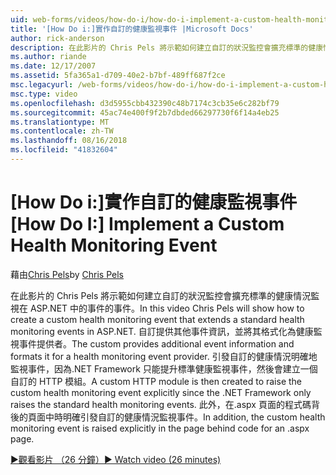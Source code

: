 ```yaml
---
uid: web-forms/videos/how-do-i/how-do-i-implement-a-custom-health-monitoring-event
title: '[How Do i:]實作自訂的健康監視事件 |Microsoft Docs'
author: rick-anderson
description: 在此影片的 Chris Pels 將示範如何建立自訂的狀況監控會擴充標準的健康情況監視在 ASP.NET 中的事件的事件。 自訂 pro 中...
ms.author: riande
ms.date: 12/17/2007
ms.assetid: 5fa365a1-d709-40e2-b7bf-489ff687f2ce
msc.legacyurl: /web-forms/videos/how-do-i/how-do-i-implement-a-custom-health-monitoring-event
msc.type: video
ms.openlocfilehash: d3d5955cbb432390c48b7174c3cb35e6c282bf79
ms.sourcegitcommit: 45ac74e400f9f2b7dbded66297730f6f14a4eb25
ms.translationtype: MT
ms.contentlocale: zh-TW
ms.lasthandoff: 08/16/2018
ms.locfileid: "41832604"
---
```

<a name="how-do-i-implement-a-custom-health-monitoring-event"></a><span data-ttu-id="bc8c0-104">[How Do i:]實作自訂的健康監視事件</span><span class="sxs-lookup"><span data-stu-id="bc8c0-104">[How Do I:] Implement a Custom Health Monitoring Event</span></span>
====================
<span data-ttu-id="bc8c0-105">藉由[Chris Pels](https://twitter.com/chrispels)</span><span class="sxs-lookup"><span data-stu-id="bc8c0-105">by [Chris Pels](https://twitter.com/chrispels)</span></span>

<span data-ttu-id="bc8c0-106">在此影片的 Chris Pels 將示範如何建立自訂的狀況監控會擴充標準的健康情況監視在 ASP.NET 中的事件的事件。</span><span class="sxs-lookup"><span data-stu-id="bc8c0-106">In this video Chris Pels will show how to create a custom health monitoring event that extends a standard health monitoring events in ASP.NET.</span></span> <span data-ttu-id="bc8c0-107">自訂提供其他事件資訊，並將其格式化為健康監視事件提供者。</span><span class="sxs-lookup"><span data-stu-id="bc8c0-107">The custom provides additional event information and formats it for a health monitoring event provider.</span></span> <span data-ttu-id="bc8c0-108">引發自訂的健康情況明確地監視事件，因為.NET Framework 只能提升標準健康監視事件，然後會建立一個自訂的 HTTP 模組。</span><span class="sxs-lookup"><span data-stu-id="bc8c0-108">A custom HTTP module is then created to raise the custom health monitoring event explicitly since the .NET Framework only raises the standard health monitoring events.</span></span> <span data-ttu-id="bc8c0-109">此外，在.aspx 頁面的程式碼背後的頁面中時明確引發自訂的健康情況監視事件。</span><span class="sxs-lookup"><span data-stu-id="bc8c0-109">In addition, the custom health monitoring event is raised explicitly in the page behind code for an .aspx page.</span></span>

[<span data-ttu-id="bc8c0-110">&#9654;觀看影片 （26 分鐘）</span><span class="sxs-lookup"><span data-stu-id="bc8c0-110">&#9654; Watch video (26 minutes)</span></span>](https://channel9.msdn.com/Blogs/ASP-NET-Site-Videos/how-do-i-implement-a-custom-health-monitoring-event)
